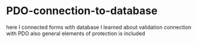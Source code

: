 # PDO-connection-to-database
here I connected forms with database
I learned about validation
connection with PDO
also general elements of protection is included
